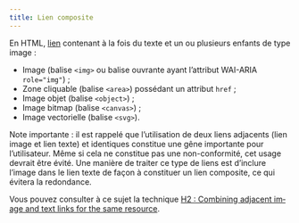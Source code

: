 ```yaml
---
title: Lien composite
---
```


En HTML, [lien](#lien) contenant à la fois du texte et un ou plusieurs enfants de type image :

- Image (balise `<img>` ou balise ouvrante ayant l’attribut WAI-ARIA `role="img"`) ;
- Zone cliquable (balise `<area>`) possédant un attribut `href` ;
- Image objet (balise `<object>`) ;
- Image bitmap (balise `<canvas>`) ;
- Image vectorielle (balise `<svg>`).

Note importante : il est rappelé que l’utilisation de deux liens adjacents (lien image et lien texte) et identiques constitue une gêne importante pour l’utilisateur. Même si cela ne constitue pas une non-conformité, cet usage devrait être évité. Une manière de traiter ce type de liens est d’inclure l’image dans le lien texte de façon à constituer un lien composite, ce qui évitera la redondance.

Vous pouvez consulter à ce sujet la technique <span lang="en">[H2 : Combining adjacent image and text links for the same resource](https://www.w3.org/WAI/WCAG21/Techniques/html/H2)</span>.
